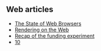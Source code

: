 ## Web articles

- [The State of Web Browsers](https://ferdychristant.com/the-state-of-web-browsers-f5a83a41c1cb)
- [Rendering on the Web](https://developers.google.com/web/updates/2019/02/rendering-on-the-web)
- [Recap of the funding experiment](https://feross.org/funding-experiment-recap/)
- [10](useful)
